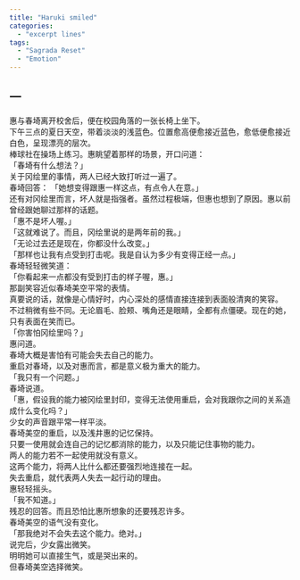 ```yaml
---
title: "Haruki smiled"
categories:
  - "excerpt lines"
tags:
  - "Sagrada Reset"
  - "Emotion"
---
```

## 一
惠与春埼离开校舍后，便在校园角落的一张长椅上坐下。\
下午三点的夏日天空，带着淡淡的浅蓝色。位置愈高便愈接近蓝色，愈低便愈接近白色，呈现漂亮的层次。\
棒球社在操场上练习。惠眺望着那样的场景，开口问道：\
「春埼有什么想法？」\
关于冈绘里的事情，两人已经大致打听过一遍了。\
春埼回答：
「她想变得跟惠一样这点，有点令人在意。」\
还有对冈绘里而言，坏人就是指强者。虽然过程极端，但惠也想到了原因。惠以前曾经跟她聊过那样的话题。\
「惠不是坏人喔。」\
「这就难说了。而且，冈绘里说的是两年前的我。」\
「无论过去还是现在，你都没什么改变。」\
「那样也让我有点受到打击呢。我是自认为多少有变得正经一点。」\
春埼轻轻微笑道：\
「你看起来一点都没有受到打击的样子喔，惠。」\
那副笑容近似春埼美空平常的表情。\
真要说的话，就像是心情好时，内心深处的感情直接连接到表面般清爽的笑容。\
不过稍微有些不同。无论眉毛、脸颊、嘴角还是眼睛，全都有点僵硬。现在的她，只有表面在笑而已。\
「你害怕冈绘里吗？」\
惠问道。\
春埼大概是害怕有可能会失去自己的能力。\
重启对春埼，以及对惠而言，都是意义极为重大的能力。\
「我只有一个问题。」\
春埼说道。\
「惠，假设我的能力被冈绘里封印，变得无法使用重启，会对我跟你之间的关系造成什么变化吗？」\
少女的声音跟平常一样平淡。\
春埼美空的重启，以及浅井惠的记忆保持。\
只要一使用就会连自己的记忆都消除的能力，以及只能记住事物的能力。\
两人的能力若不一起使用就没有意义。\
这两个能力，将两人比什么都还要强烈地连接在一起。\
失去重启，就代表两人失去一起行动的理由。\
惠轻轻摇头。\
「我不知道。」\
残忍的回答。而且恐怕比惠所想象的还要残忍许多。\
春埼美空的语气没有变化。\
「那我绝对不会失去这个能力。绝对。」\
说完后，少女露出微笑。\
明明她可以直接生气，或是哭出来的。\
但春埼美空选择微笑。
